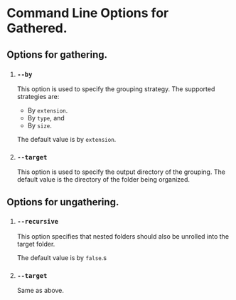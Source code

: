 # Command Line Options for Gathered.

## Options for gathering.

1. ### `--by`

   This option is used to specify the grouping strategy. The supported strategies are:

   -  By `extension`.
   -  By `type`, and
   -  By `size`.

   The default value is by `extension`.

2. ### `--target`

   This option is used to specify the output directory of the grouping.
   The default value is the directory of the folder being organized.

## Options for ungathering.

1. ### `--recursive`

   This option specifies that nested folders should also be unrolled into the target folder.

   The default value is by `false`.s

2. ### `--target`

   Same as above.
